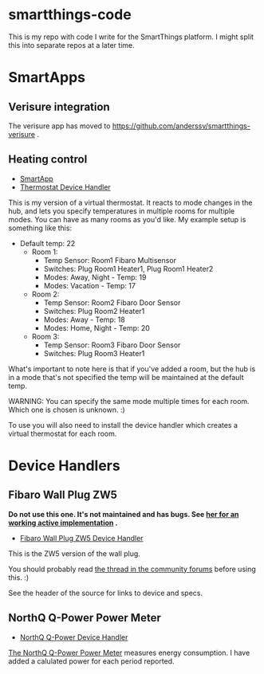 # smartthings-code

This is my repo with code I write for the SmartThings platform. I might split this into separate repos at a later time.

# SmartApps

## Verisure integration

The verisure app has moved to https://github.com/anderssv/smartthings-verisure .

## Heating control

- [SmartApp](smartapps/smartthings-f12-no/heating-control.src/heating-control.groovy)
- [Thermostat Device Handler](devicetypes/smartthings-f12-no/heating-control-thermostat.src/heating-control-thermostat.groovy)

This is my version of a virtual thermostat. It reacts to mode changes in the hub, and lets you specify temperatures
in multiple rooms for multiple modes. You can have as many rooms as you'd like. My example setup is something like this:

- Default temp: 22
    - Room 1:
        - Temp Sensor: Room1 Fibaro Multisensor
        - Switches: Plug Room1 Heater1, Plug Room1 Heater2
        - Modes: Away, Night - Temp: 19
        - Modes: Vacation - Temp: 17
    - Room 2:
        - Temp Sensor: Room2 Fibaro Door Sensor
        - Switches: Plug Room2 Heater1
        - Modes: Away - Temp: 18
        - Modes: Home, Night - Temp: 20
    - Room 3:
        - Temp Sensor: Room3 Fibaro Door Sensor
        - Switches: Plug Room3 Heater1

What's important to note here is that if you've added a room, but the hub is in a mode that's not specified the temp
will be maintained at the default temp.

WARNING: You can specify the same mode multiple times for each room. Which one is chosen is unknown. :)

To use you will also need to install the device handler which creates a virtual thermostat for each room.

# Device Handlers

## Fibaro Wall Plug ZW5

**Do not use this one. It's not maintained and has bugs. See [her for an working active implementation](https://community.smartthings.com/t/release-fibaro-wall-plug-zw5-z-wave-dth/86676) .**

- [Fibaro Wall Plug ZW5 Device Handler](devicetypes/smartthings-f12-no/fibaro-wall-plug-zw5.src/fibaro-wall-plug-zw5.groovy)

This is the ZW5 version of the wall plug.

You should probably read [the thread in the community forums](https://community.smartthings.com/t/beta-fibaro-wall-plug-zw5/71527) before using this. :)

See the header of the source for links to device and specs.

## NorthQ Q-Power Power Meter

- [NorthQ Q-Power Device Handler]((devicetypes/smartthings-f12-no/northq-q-power.src/northq-q-power.groovy))

[The NorthQ Q-Power Power Meter](http://northq.com/qpower/) measures energy consumption. I have added a calulated power for each
period reported.